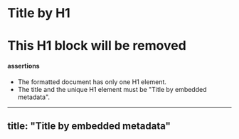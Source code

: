 # Title by H1

# This H1 block will be removed

#### assertions

* The formatted document has only one H1 element.
* The title and the unique H1 element must be "Title by embedded metadata".

---
title: "Title by embedded metadata"
---
